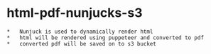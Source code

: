 # html-pdf-nunjucks-s3

    *   Nunjuck is used to dynamically render html
    *   html will be rendered using puppeteer and converted to pdf
    *   converted pdf will be saved on to s3 bucket